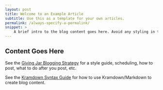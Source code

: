 ```yaml
---
layout: post
title: Welcome to an Example Article
subtitle: Use this as a template for your own articles.
permalink: /always-specify-a-permalink/
snippet: >
    A brief intro to the blog content goes here. Avoid any styling in this part!
---
```


## Content Goes Here

See the [Giving Jar Blogging Strategy](https://github.com/technical-rex/givingjar-filing-cabinet/blob/master/files/blogging-strats.md)
for a style guide, scheduling, how to post, what to do after you post, etc.

See the [Kramdown Syntax Guide](http://kramdown.gettalong.org/syntax.html) for how to use Kramdown/Markdown to create blog content.
